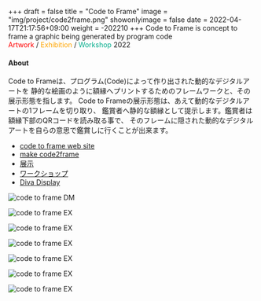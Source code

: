 +++
draft = false
title = "Code to Frame"
image = "img/project/code2frame.png"
showonlyimage = false
date = 2022-04-17T21:17:56+09:00
weight = -202210
+++
Code to Frame is concept to frame a graphic being generated by program code  
<span style="color: red;">Artwork</span> / <span style="color : orange">Exhibition</span> / <span style="color : #03ad8b">Workshop</span> 2022
<!--more-->

#### About
Code to Frameは、プログラム(Code)によって作り出された動的なデジタルアートを
静的な絵画のように額縁へプリントするためのフレームワークと、その展示形態を指します。
Code to Frameの展示形態は、あえて動的なデジタルアートの1フレームを切り取り、
鑑賞者へ静的な額縁として提示します。鑑賞者は額縁下部のQRコードを読み取る事で、
そのフレームに隠された動的なデジタルアートを自らの意思で鑑賞しに行くことが出来ます。

- <a href="https://c2f.p5js.jp/" target="_blank">code to frame web site</a>
- <a href="https://kikpond15.github.io/code2frame/" target="_blank">make code2frame</a>
- <a href="https://c2f.p5js.jp/exhibitions/1st.html" target="_blank">展示</a>
- <a href="https://openlab.is.meisei-u.ac.jp/2021/11/29/139/" target="_blank">ワークショップ</a>
- <a href="https://art-science.org/diva/pdf/diva52-hq.pdf#page=50" target="_blank">Diva Display</a>


![code to frame DM](../../img/project/code2frame.png)

![code to frame EX](../../img/project/code2frame01.jpg)

![code to frame EX](../../img/project/code2frame02.jpg)

![code to frame EX](../../img/project/code2frame04.jpg)

![code to frame EX](../../img/project/code2frame05.jpg)

![code to frame EX](../../img/project/code2frame07.jpg)

![code to frame EX](../../img/project/code2frame10.jpg)

